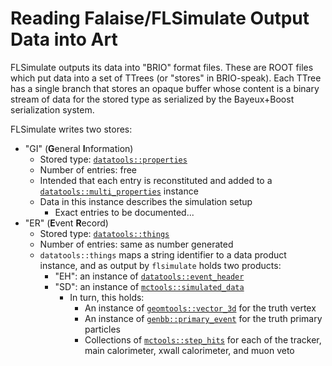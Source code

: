 Reading Falaise/FLSimulate Output Data into Art
===============================================
FLSimulate outputs its data into "BRIO" format files. These are ROOT
files which put data into a set of TTrees (or "stores" in BRIO-speak).
Each TTree has a single branch that stores an opaque buffer
whose content is a binary stream of data for the stored type as
serialized by the Bayeux+Boost serialization system.

FLSimulate writes two stores:

- "GI" (**G**eneral **I**nformation)
  - Stored type: [`datatools::properties`](https://supernemo.org/Bayeux/classdatatools_1_1properties.html)
  - Number of entries: free
  - Intended that each entry is reconstituted and added to a [`datatools::multi_properties`](https://supernemo.org/Bayeux/classdatatools_1_1multi__properties.html) instance
  - Data in this instance describes the simulation setup
    - Exact entries to be documented...
- "ER" (**E**vent **R**ecord)
  - Stored type: [`datatools::things`](https://supernemo.org/Bayeux/classdatatools_1_1properties.html)
  - Number of entries: same as number generated
  - `datatools::things` maps a string identifier to a data product instance, and as output by `flsimulate` holds two products:
    - "EH": an instance of [`datatools::event_header`]()
    - "SD": an instance of [`mctools::simulated_data`]()
      - In turn, this holds:
        - An instance of [`geomtools::vector_3d`]() for the truth vertex
        - An instance of [`genbb::primary_event`]() for the truth primary particles
        - Collections of [`mctools::step_hits`]() for each of the tracker, main calorimeter, xwall calorimeter, and muon veto




